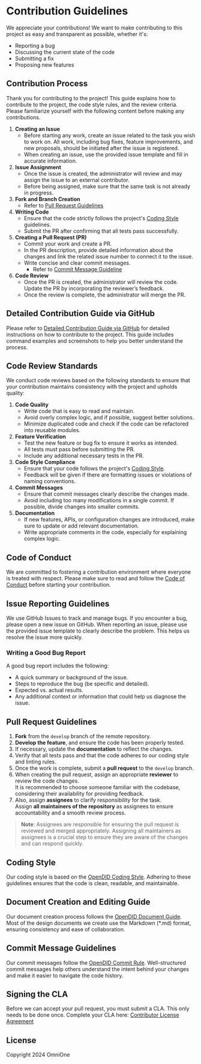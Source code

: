 # Contribution Guidelines
We appreciate your contributions! We want to make contributing to this project as easy and transparent as possible, whether it's:

- Reporting a bug
- Discussing the current state of the code
- Submitting a fix
- Proposing new features

## Contribution Process
Thank you for contributing to the project! This guide explains how to contribute to the project, the code style rules, and the review criteria. Please familiarize yourself with the following content before making any contributions.

1. **Creating an Issue**
    - Before starting any work, create an issue related to the task you wish to work on. All work, including bug fixes, feature improvements, and new proposals, should be initiated after the issue is registered.
    - When creating an issue, use the provided issue template and fill in accurate information.
2. **Issue Assignment**
    - Once the issue is created, the administrator will review and may assign the issue to an external contributor.
    - Before being assigned, make sure that the same task is not already in progress.
3. **Fork and Branch Creation**
    - Refer to [Pull Request Guidelines](#pull-request-guidelines)
4. **Writing Code**
    - Ensure that the code strictly follows the project's [Coding Style](#coding-style) guidelines.
    - Submit the PR after confirming that all tests pass successfully.
5. **Creating a Pull Request (PR)**
    - Commit your work and create a PR.
    - In the PR description, provide detailed information about the changes and link the related issue number to connect it to the issue.
    - Write concise and clear commit messages.
        - Refer to [Commit Message Guideline](#commit-message-guidelines)
6. **Code Review**
    - Once the PR is created, the administrator will review the code. Update the PR by incorporating the reviewer’s feedback.
    - Once the review is complete, the administrator will merge the PR.

## Detailed Contribution Guide via GitHub
Please refer to [Detailed Contribution Guide via GitHub](https://github.com/OmniOneID/did-doc-architecture/blob/main/how_to_contribute_to_open_did.md) for detailed instructions on how to contribute to the project. This guide includes command examples and screenshots to help you better understand the process.

## Code Review Standards
We conduct code reviews based on the following standards to ensure that your contribution maintains consistency with the project and upholds quality:

1. **Code Quality**
    - Write code that is easy to read and maintain.
    - Avoid overly complex logic, and if possible, suggest better solutions.
    - Minimize duplicated code and check if the code can be refactored into reusable modules.
2. **Feature Verification**
    - Test the new feature or bug fix to ensure it works as intended.
    - All tests must pass before submitting the PR.
    - Include any additional necessary tests in the PR.
3. **Code Style Compliance**
    - Ensure that your code follows the project's [Coding Style](#coding-style).
    - Feedback will be given if there are formatting issues or violations of naming conventions.
4. **Commit Messages**
    - Ensure that commit messages clearly describe the changes made.
    - Avoid including too many modifications in a single commit. If possible, divide changes into smaller commits.
5. **Documentation**
    - If new features, APIs, or configuration changes are introduced, make sure to update or add relevant documentation.
    - Write appropriate comments in the code, especially for explaining complex logic.

##  Code of Conduct
We are committed to fostering a contribution environment where everyone is treated with respect. Please make sure to read and follow the [Code of Conduct](CODE_OF_CONDUCT.md) before starting your contribution.

## Issue Reporting Guidelines
We use GitHub Issues to track and manage bugs.
If you encounter a bug, please open a new issue on GitHub. When reporting an issue, please use the provided issue template to clearly describe the problem. This helps us resolve the issue more quickly.

### Writing a Good Bug Report
A good bug report includes the following:
- A quick summary or background of the issue.
- Steps to reproduce the bug (be specific and detailed).
- Expected vs. actual results.
- Any additional context or information that could help us diagnose the issue.

## Pull Request Guidelines
1. **Fork** from the `develop` branch of the remote repository.
2. **Develop the feature**, and ensure the code has been properly tested.
3. If necessary, update the **documentation** to reflect the changes.
4. Verify that all tests pass and that the code adheres to our coding style and linting rules.
5. Once the work is complete, submit a **pull request** to the `develop` branch.
6. When creating the pull request, assign an appropriate **reviewer** to review the code changes.  
   It is recommended to choose someone familiar with the codebase, considering their availability for providing feedback.
7. Also, assign **assignees** to clarify responsibility for the task.  
   Assign **all maintainers of the repository** as assignees to ensure accountability and a smooth review process.

> **Note**: Assignees are responsible for ensuring the pull request is reviewed and merged appropriately. Assigning all maintainers as assignees is a crucial step to ensure they are aware of the changes and can respond quickly.

## Coding Style
Our coding style is based on the [OpenDID Coding Style](https://github.com/OmniOneID/did-doc-architecture/blob/main/docs/rules/coding_style.md). Adhering to these guidelines ensures that the code is clean, readable, and maintainable.

## Document Creation and Editing Guide
Our document creation process follows the [OpenDID Document Guide](https://github.com/OmniOneID/did-doc-architecture/blob/main/docs/guide/docs/write_document_guide.md). Most of the design documents we create use the Markdown (*.md) format, ensuring consistency and ease of collaboration.

## Commit Message Guidelines
Our commit messages follow the [OpenDID Commit Rule](https://github.com/OmniOneID/did-doc-architecture/blob/main/docs/rules/git_code_commit_rule.md). Well-structured commit messages help others understand the intent behind your changes and make it easier to navigate the code history.

## Signing the CLA
Before we can accept your pull request, you must submit a CLA. This only needs to be done once. Complete your CLA here: [Contributor License Agreement](CLA.md)

## License
Copyright 2024 OmniOne